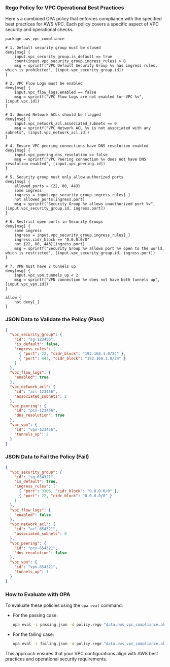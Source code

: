 ### Rego Policy for VPC Operational Best Practices

Here's a combined OPA policy that enforces compliance with the specified best practices for AWS VPC. Each policy covers a specific aspect of VPC security and operational checks.

```rego
package aws_vpc_compliance

# 1. Default security group must be closed
deny[msg] {
    input.vpc_security_group.is_default == true
    count(input.vpc_security_group.ingress_rules) > 0
    msg = sprintf("VPC Default Security Group %v has ingress rules, which is prohibited", [input.vpc_security_group.id])
}

# 2. VPC Flow Logs must be enabled
deny[msg] {
    input.vpc_flow_logs.enabled == false
    msg = sprintf("VPC Flow Logs are not enabled for VPC %v", [input.vpc.id])
}

# 3. Unused Network ACLs should be flagged
deny[msg] {
    input.vpc_network_acl.associated_subnets == 0
    msg = sprintf("VPC Network ACL %v is not associated with any subnets", [input.vpc_network_acl.id])
}

# 4. Ensure VPC peering connections have DNS resolution enabled
deny[msg] {
    input.vpc_peering.dns_resolution == false
    msg = sprintf("VPC Peering connection %v does not have DNS resolution enabled", [input.vpc_peering.id])
}

# 5. Security group must only allow authorized ports
deny[msg] {
    allowed_ports = {22, 80, 443}
    some ingress
    ingress = input.vpc_security_group.ingress_rules[_]
    not allowed_ports[ingress.port]
    msg = sprintf("Security Group %v allows unauthorized port %v", [input.vpc_security_group.id, ingress.port])
}

# 6. Restrict open ports in Security Groups
deny[msg] {
    some ingress
    ingress = input.vpc_security_group.ingress_rules[_]
    ingress.cidr_block == "0.0.0.0/0"
    not {22, 80, 443}[ingress.port]
    msg = sprintf("Security Group %v allows port %v open to the world, which is restricted", [input.vpc_security_group.id, ingress.port])
}

# 7. VPN must have 2 tunnels up
deny[msg] {
    input.vpc_vpn.tunnels_up < 2
    msg = sprintf("VPN connection %v does not have both tunnels up", [input.vpc_vpn.id])
}

allow {
    not deny[_]
}
```

### JSON Data to Validate the Policy (Pass)

```json
{
  "vpc_security_group": {
    "id": "sg-123456",
    "is_default": false,
    "ingress_rules": [
      { "port": 22, "cidr_block": "192.168.1.0/24" },
      { "port": 443, "cidr_block": "192.168.1.0/24" }
    ]
  },
  "vpc_flow_logs": {
    "enabled": true
  },
  "vpc_network_acl": {
    "id": "acl-123456",
    "associated_subnets": 2
  },
  "vpc_peering": {
    "id": "pcx-123456",
    "dns_resolution": true
  },
  "vpc_vpn": {
    "id": "vpn-123456",
    "tunnels_up": 2
  }
}
```

### JSON Data to Fail the Policy (Fail)

```json
{
  "vpc_security_group": {
    "id": "sg-654321",
    "is_default": true,
    "ingress_rules": [
      { "port": 3306, "cidr_block": "0.0.0.0/0" },
      { "port": 22, "cidr_block": "0.0.0.0/0" }
    ]
  },
  "vpc_flow_logs": {
    "enabled": false
  },
  "vpc_network_acl": {
    "id": "acl-654321",
    "associated_subnets": 0
  },
  "vpc_peering": {
    "id": "pcx-654321",
    "dns_resolution": false
  },
  "vpc_vpn": {
    "id": "vpn-654321",
    "tunnels_up": 1
  }
}
```

### How to Evaluate with OPA

To evaluate these policies using the `opa eval` command:

- For the passing case:
  ```bash
  opa eval -i passing.json -d policy.rego "data.aws_vpc_compliance.allow"
  ```

- For the failing case:
  ```bash
  opa eval -i failing.json -d policy.rego "data.aws_vpc_compliance.allow"
  ```

This approach ensures that your VPC configurations align with AWS best practices and operational security requirements.
